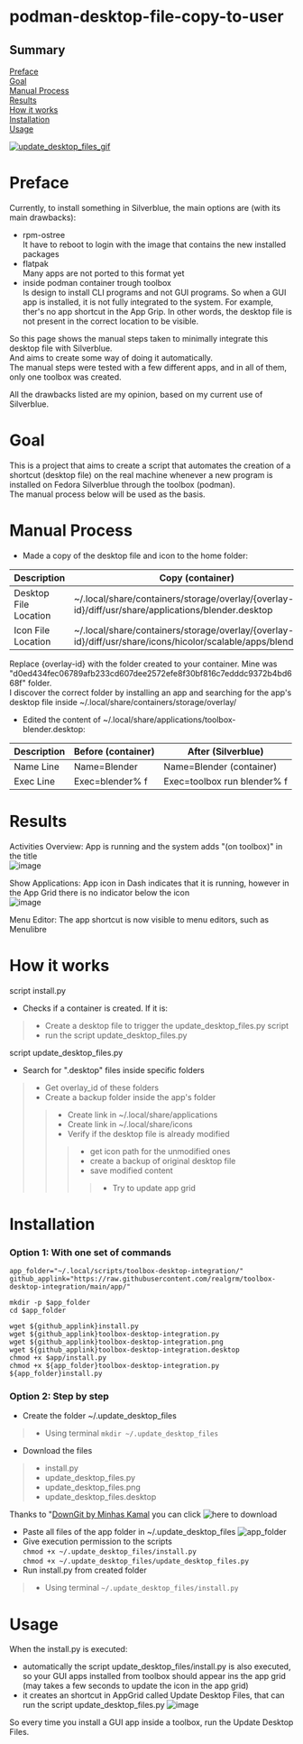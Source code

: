 # podman-desktop-file-copy-to-user

## Summary
[Preface](./README.md#Preface)  
[Goal](./README.md#Goal)  
[Manual Process](./README.md#Manual-Process)  
[Results](./README.md#Results)  
[How it works](./README.md#How-it-works)  
[Installation](./README.md#Installation)  
[Usage](./README.md#Usage)  

[![update_desktop_files_gif](https://user-images.githubusercontent.com/23300290/99897700-9d341300-2c7a-11eb-8a08-34718dc26734.gif)](https://youtu.be/dKwHdcPl0cE)

# Preface

Currently, to install something in Silverblue, the main options are (with its main drawbacks):
- rpm-ostree  
It have to reboot to login with the image that contains the new installed packages
- flatpak  
Many apps are not ported to this format yet
- inside podman container trough toolbox  
Is design to install CLI programs and not GUI programs. So when a GUI app is installed, it is not fully integrated to the system. For example, ther's no app shortcut in the App Grip. In other words, the desktop file is not present in the correct location to be visible.

So this page shows the manual steps taken to minimally integrate this desktop file with Silverblue.  
And aims to create some way of doing it automatically.  
The manual steps were tested with a few different apps, and in all of them, only one toolbox was created.

All the drawbacks listed are my opinion, based on my current use of Silverblue. 

# Goal
This is a project that aims to create a script that automates the creation of a shortcut (desktop file) on the real machine whenever a new program is installed on Fedora Silverblue through the toolbox (podman).  
The manual process below will be used as the basis.

# Manual Process

- Made a copy of the desktop file and icon to the home folder:

| Description 	| Copy (container) 	| Paste (Silverblue) 	|
|-	|-	|-	|
| Desktop File Location 	| ~/.local/share/containers/storage/overlay/{overlay-id}/diff/usr/share/applications/blender.desktop 	| ~/.local/share/applications/toolbox-blender.desktop 	|
| Icon File Location 	| ~/.local/share/containers/storage/overlay/{overlay-id}/diff/usr/share/icons/hicolor/scalable/apps/blender.svg 	| /home/realgrm/.local/share/icons/hicolor/scalable/apps/toolbox/blender.svg 	|

Replace {overlay-id} with the folder created to your container. Mine was "d0ed434fec06789afb233cd607dee2572efe8f30bf816c7edddc9372b4bd668f" folder.  
I discover the correct folder by installing an app and searching for the app's desktop file inside ~/.local/share/containers/storage/overlay/  

- Edited the content of ~/.local/share/applications/toolbox-blender.desktop:

| Description 	| Before (container) 	| After (Silverblue) 	|
|-	|-	|-	|
| Name Line 	| Name=Blender 	| Name=Blender (container) 	|
| Exec Line 	| Exec=blender% f 	| Exec=toolbox run blender% f 	|

 # Results
 
Activities Overview: App is running and the system adds "(on toolbox)" in the title   
![image](https://user-images.githubusercontent.com/23300290/98615310-0ca01f00-22d9-11eb-853a-f9b45b307b42.png)

Show Applications: App icon in Dash indicates that it is running, however in the App Grid there is no indicator below the icon  
![image](https://user-images.githubusercontent.com/23300290/98615618-d616d400-22d9-11eb-8fce-3e3d3c09ffaa.png)

Menu Editor: The app shortcut is now visible to menu editors, such as Menulibre

# How it works
script install.py
- Checks if a container is created. If it is:
>- Create a desktop file to trigger the update_desktop_files.py script
>- run the script update_desktop_files.py


script update_desktop_files.py

- Search for ".desktop" files inside specific folders
>- Get overlay_id of these folders
>- Create a backup folder inside the app's folder
>>- Create link in ~/.local/share/applications
>>- Create link in ~/.local/share/icons
>>- Verify if the desktop file is already modified
>>>- get icon path for the unmodified ones
>>>- create a backup of original desktop file
>>>- save modified content
>>>>- Try to update app grid

# Installation
### Option 1: With one set of commands

```
app_folder="~/.local/scripts/toolbox-desktop-integration/"
github_applink="https://raw.githubusercontent.com/realgrm/toolbox-desktop-integration/main/app/"

mkdir -p $app_folder
cd $app_folder

wget ${github_applink}install.py
wget ${github_applink}toolbox-desktop-integration.py
wget ${github_applink}toolbox-desktop-integration.png
wget ${github_applink}toolbox-desktop-integration.desktop
chmod +x $app/install.py
chmod +x ${app_folder}toolbox-desktop-integration.py
${app_folder}install.py
```
### Option 2: Step by step

- Create the folder ~/.update_desktop_files
>- Using terminal 
`mkdir ~/.update_desktop_files`
- Download the files
>- install.py
>- update_desktop_files.py
>- update_desktop_files.png
>- update_desktop_files.desktop  
  
Thanks to "[DownGit by Minhas Kamal](https://minhaskamal.github.io/DownGit/#/home) you can click ![here](https://minhaskamal.github.io/DownGit/#/home?url=https://github.com/realgrm/podman-desktop-file-copy-to-user/tree/main/app) to download  
- Paste all files of the app folder in ~/.update_desktop_files
![app_folder](https://user-images.githubusercontent.com/23300290/99392225-2255ab80-28ba-11eb-9615-89a62f13c0ed.png)
- Give execution permission to the scripts  
`chmod +x ~/.update_desktop_files/install.py`  
`chmod +x ~/.update_desktop_files/update_desktop_files.py`
- Run install.py from created folder
>- Using terminal `~/.update_desktop_files/install.py`

# Usage

When the install.py is executed:
- automatically the script update_desktop_files/install.py is also executed, so your GUI apps installed from toolbox should appear ins the app grid (may takes a few seconds to update the icon in the app grid)
- it creates an shortcut in AppGrid called Update Desktop Files, that can run the script update_desktop_files.py
![image](https://user-images.githubusercontent.com/23300290/99393880-c2accf80-28bc-11eb-8815-8b063d499fb7.png)

So every time you install a GUI app inside a toolbox, run the Update Desktop Files.

